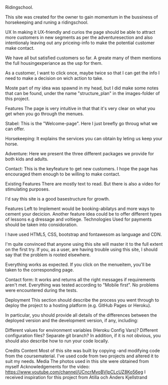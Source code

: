 Ridingschool.

This site was created for the owner to gain momentum in the bussiness of horsekeeping and runing a ridingschool.



UX
In making it UX-friendly and curios the page should be able to attract more customers in new segments as per the adventuresection
and also intentionaly leaving out any priceing-info to make the potential customer make contact.

We have all but satisfied customers so far. A greate many of them mentions the full housingexperiance as the usp for them.

As a customer, I want to click once, maybe twice so that I can get the info I need to make a decision on wich action to take.

Moste part of my idea was spawnd in my head, but I did make some notes that can be found, under the name "structure_plan" in the images-folder of this project.

Features
The page is very intuitive in that that it's very clear on what you get when you go through the menues.

Stabel:
This is the "Welcome-page". Here I just breefly go throug what we can offer.

Horsekeeping:
It explains the services you can obtain by leting us keep your horse.

Adventure:
Here we present the three different packages we provide for both kids and adults.

Contact:
This is the keyfeature to get new customers. I hope the page has encouraged them enough to be willing to make contact.

Existing Features
There are mostly text to read. But there is also a video for stimulating purposes.

I'd say this site is a good basestructure for growth.

Features Left to Implement would be booking-abilatys and more ways to cement your decicion.
Another feature idea could be to offer different types of lessons e.g dressage and voltiege.
Technologies Used for payments should be taken into considoration.

I have used HTML5, CSS, bootstrap and fontawesom as language and CDN.

I'm quite convinced that anyone using this site will master it to the full extent on the first try. If you, as a user, are having trouble using this site, I should say that the problem is rooted elsewhere.

Everything works as expected. If you click on the menueitem, you'll be taken to the corresponding page.

Contact form:
It works and returns all the right messages if requirements aren't met.
Everything was tested according to "Mobile first".
No problems were encountered during the tests.


Deployment
This section should describe the process you went through to deploy the project to a hosting platform (e.g. GitHub Pages or Heroku).

In particular, you should provide all details of the differences between the deployed version and the development version, if any, including:

Different values for environment variables (Heroku Config Vars)?
Different configuration files?
Separate git branch?
In addition, if it is not obvious, you should also describe how to run your code locally.

Credits
Content
Most of this site was built by copying -and modifying code from the coursematerial. I've used code from two projects and altered it to suit my needs.
Media
The photos used in this site were obtained from myself
Acknowledgements for the video:
https://www.youtube.com/channel/UCncrMvoBVIpCLcUZ8Ko56eg
I received inspiration for this project from Atilla och Anders Kjellstrand
